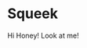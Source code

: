 Squeek
======
<html> 
<head>
<title><h2>green light</h2>
</title>
<return></return>
</head>
<body>Hi Honey! Look at me!
</body>
</html>
